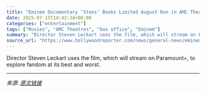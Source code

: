 ```yaml
---
title: "Eminem Documentary ‘Stans’ Books Limited August Run in AMC Theatres"
date: 2025-07-15T14:43:34+08:00
categories: ["entertainment"]
tags: ["Movies", "AMC Theatres", "box office", "Eminem"]
summary: "Director Steven Leckart uses the film, which will stream on Paramount+, to explore fandom at its best and worst."
source_url: "https://www.hollywoodreporter.com/news/general-news/eminem-stans-movie-release-1236314937/"
---
```


Director Steven Leckart uses the film, which will stream on Paramount+, to explore fandom at its best and worst.

---

*来源: [原文链接](https://www.hollywoodreporter.com/news/general-news/eminem-stans-movie-release-1236314937/)*
